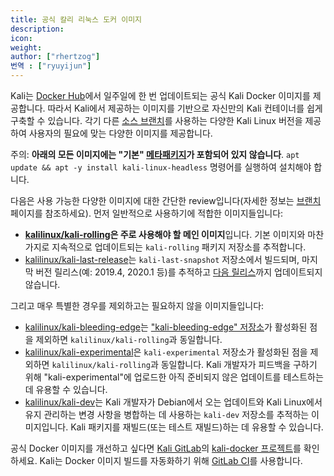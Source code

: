 ```yaml
---
title: 공식 칼리 리눅스 도커 이미지
description: 
icon: 
weight: 
author: ["rhertzog"]
번역 : ["ryuyijun"]
---
```

Kali는 [Docker Hub](https://hub.docker.com/u/kalilinux/)에서 일주일에 한 번 업데이트되는 공식 Kali Docker 이미지를 제공합니다. 따라서 Kali에서 제공하는 이미지를 기반으로 자신만의 Kali 컨테이너를 쉽게 구축할 수 있습니다. 각기 다른 [소스 브랜치](/general-use/kali-branches/)를 사용하는 다양한 Kali Linux 버전을 제공하여 사용자의 필요에 맞는 다양한 이미지를 제공합니다.

주의: **아래의 모든 이미지에는 "기본" [메타패키지](/general-use/metapackages/)가 포함되어 있지 않습니다**. `apt update && apt -y install kali-linux-headless` 명령어를 실행하여 설치해야 합니다.

다음은 사용 가능한 다양한 이미지에 대한 간단한 review입니다(자세한 정보는 [브랜치](/general-use/kali-branches/) 페이지를 참조하세요). 먼저 일반적으로 사용하기에 적합한 이미지들입니다:

- **[kalilinux/kali-rolling](https://hub.docker.com/r/kalilinux/kali-rolling)은 주로 사용해야 할 메인 이미지**입니다. 기본 이미지와 마찬가지로 지속적으로 업데이트되는 `kali-rolling` 패키지 저장소를 추적합니다.
- [kalilinux/kali-last-release](https://hub.docker.com/r/kalilinux/kali-last-release)는 `kali-last-snapshot` 저장소에서 빌드되며, 마지막 버전 릴리스(예: 2019.4, 2020.1 등)를 추적하고 [다음 릴리스](/releases/)까지 업데이트되지 않습니다.

그리고 매우 특별한 경우를 제외하고는 필요하지 않을 이미지들입니다:

- [kalilinux/kali-bleeding-edge](https://hub.docker.com/r/kalilinux/kali-bleeding-edge)는 ["kali-bleeding-edge" 저장소](/blog/bleeding-edge-kali-repositories/)가 활성화된 점을 제외하면 `kalilinux/kali-rolling`과 동일합니다.
- [kalilinux/kali-experimental](https://hub.docker.com/r/kalilinux/kali-experimental)은 `kali-experimental` 저장소가 활성화된 점을 제외하면 `kalilinux/kali-rolling`과 동일합니다. Kali 개발자가 피드백을 구하기 위해 "kali-experimental"에 업로드한 아직 준비되지 않은 업데이트를 테스트하는 데 유용할 수 있습니다.
- [kalilinux/kali-dev](https://hub.docker.com/r/kalilinux/kali-dev)는 Kali 개발자가 Debian에서 오는 업데이트와 Kali Linux에서 유지 관리하는 변경 사항을 병합하는 데 사용하는 `kali-dev` 저장소를 추적하는 이미지입니다. Kali 패키지를 재빌드(또는 테스트 재빌드)하는 데 유용할 수 있습니다.

공식 Docker 이미지를 개선하고 싶다면 [Kali GitLab](https://gitlab.com/kalilinux)의 [kali-docker 프로젝트](https://gitlab.com/kalilinux/build-scripts/kali-docker/)를 확인하세요. Kali는 Docker 이미지 빌드를 자동화하기 위해 [GitLab CI](https://gitlab.com/kalilinux/build-scripts/kali-docker/pipelines)를 사용합니다.
